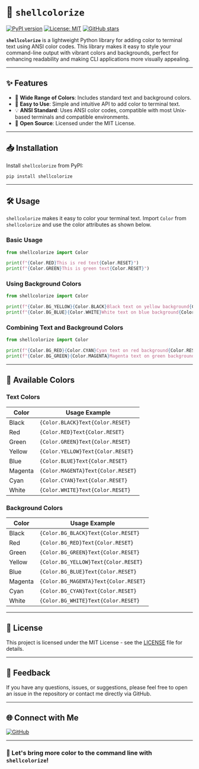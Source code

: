
# 🌈 `shellcolorize`

[![PyPI version](https://badge.fury.io/py/shellcolorize.svg)](https://badge.fury.io/py/shellcolorize)
[![License: MIT](https://img.shields.io/badge/License-MIT-green.svg)](https://opensource.org/licenses/MIT)
[![GitHub stars](https://img.shields.io/github/stars/serber1990/shell-colorize?style=social)](https://github.com/serber1990/shell-colorize/stargazers)

**`shellcolorize`** is a lightweight Python library for adding color to terminal text using ANSI color codes. This library makes it easy to style your command-line output with vibrant colors and backgrounds, perfect for enhancing readability and making CLI applications more visually appealing.

---

## ✨ Features

- 🌈 **Wide Range of Colors**: Includes standard text and background colors.
- 🚀 **Easy to Use**: Simple and intuitive API to add color to terminal text.
- 💡 **ANSI Standard**: Uses ANSI color codes, compatible with most Unix-based terminals and compatible environments.
- 🔗 **Open Source**: Licensed under the MIT License.

---

## 📥 Installation

Install `shellcolorize` from PyPI:

```bash
pip install shellcolorize
```

---

## 🛠 Usage

`shellcolorize` makes it easy to color your terminal text. Import `Color` from `shellcolorize` and use the color attributes as shown below.

### Basic Usage
```python
from shellcolorize import Color

print(f"{Color.RED}This is red text{Color.RESET}")
print(f"{Color.GREEN}This is green text{Color.RESET}")
```

### Using Background Colors
```python
from shellcolorize import Color

print(f"{Color.BG_YELLOW}{Color.BLACK}Black text on yellow background{Color.RESET}")
print(f"{Color.BG_BLUE}{Color.WHITE}White text on blue background{Color.RESET}")
```

### Combining Text and Background Colors
```python
from shellcolorize import Color

print(f"{Color.BG_RED}{Color.CYAN}Cyan text on red background{Color.RESET}")
print(f"{Color.BG_GREEN}{Color.MAGENTA}Magenta text on green background{Color.RESET}")
```

---

## 🎨 Available Colors

### Text Colors

| Color | Usage Example               |
|-------|------------------------------|
| Black | `{Color.BLACK}Text{Color.RESET}` |
| Red   | `{Color.RED}Text{Color.RESET}`   |
| Green | `{Color.GREEN}Text{Color.RESET}` |
| Yellow| `{Color.YELLOW}Text{Color.RESET}` |
| Blue  | `{Color.BLUE}Text{Color.RESET}`   |
| Magenta | `{Color.MAGENTA}Text{Color.RESET}` |
| Cyan  | `{Color.CYAN}Text{Color.RESET}`   |
| White | `{Color.WHITE}Text{Color.RESET}`  |

### Background Colors

| Color       | Usage Example                         |
|-------------|--------------------------------------|
| Black       | `{Color.BG_BLACK}Text{Color.RESET}`  |
| Red         | `{Color.BG_RED}Text{Color.RESET}`    |
| Green       | `{Color.BG_GREEN}Text{Color.RESET}`  |
| Yellow      | `{Color.BG_YELLOW}Text{Color.RESET}` |
| Blue        | `{Color.BG_BLUE}Text{Color.RESET}`   |
| Magenta     | `{Color.BG_MAGENTA}Text{Color.RESET}`|
| Cyan        | `{Color.BG_CYAN}Text{Color.RESET}`   |
| White       | `{Color.BG_WHITE}Text{Color.RESET}`  |

---

## 📝 License

This project is licensed under the MIT License - see the [LICENSE](LICENSE) file for details.

---

## 💬 Feedback

If you have any questions, issues, or suggestions, please feel free to open an issue in the repository or contact me directly via GitHub.

---

## 🌐 Connect with Me

[![GitHub](https://img.shields.io/badge/GitHub-@serber1990-181717?style=flat-square&logo=github)](https://github.com/serber1990)

---

### 🚀 Let's bring more color to the command line with `shellcolorize`!

